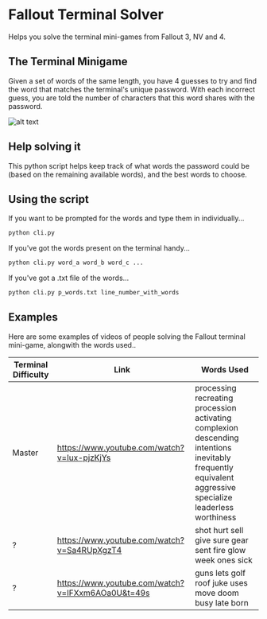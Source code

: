 # Fallout Terminal Solver
Helps you solve the terminal mini-games from Fallout 3, NV and 4.

## The Terminal Minigame
Given a set of words of the same length, you have 4 guesses to try and find the word that matches the terminal's unique password. With each incorrect guess, you are told the number of characters that this word shares with the password.

![alt text](https://beneri.se/blog/images/fallout_terminal.png "Terminal")

## Help solving it
This python script helps keep track of what words the password could be (based on the remaining available words), and the best words to choose.

## Using the script
If you want to be prompted for the words and type them in individually...
``` python
python cli.py
```

If you've got the words present on the terminal handy...
``` python
python cli.py word_a word_b word_c ...
```

If you've got a .txt file of the words...
``` python
python cli.py p_words.txt line_number_with_words
```

## Examples
Here are some examples of videos of people solving the Fallout terminal mini-game, alongwith the words used..

Terminal Difficulty | Link | Words Used
--------------------|------|-----------
Master | https://www.youtube.com/watch?v=Iux-pjzKjYs | processing recreating procession activating complexion descending intentions inevitably frequently equivalent aggressive specialize leaderless worthiness
? | https://www.youtube.com/watch?v=Sa4RUpXgzT4 | shot hurt sell give sure gear sent fire glow week ones sick
? | https://www.youtube.com/watch?v=IFXxm6AOa0U&t=49s | guns lets golf roof juke uses move doom busy late born
